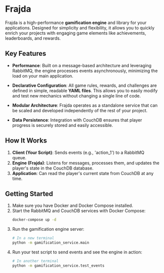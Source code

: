 # Frajda

Frajda is a high-performance **gamification engine** and library for your applications. Designed for simplicity and flexibility, it allows you to quickly enrich your projects with engaging game elements like achievements, leaderboards, and rewards.

## Key Features

- **Performance**: Built on a message-based architecture and leveraging RabbitMQ, the engine processes events asynchronously, minimizing the load on your main application.

- **Declarative Configuration**: All game rules, rewards, and challenges are defined in simple, readable **YAML files**. This allows you to easily modify and test new mechanics without changing a single line of code.

- **Modular Architecture**: Frajda operates as a standalone service that can be scaled and developed independently of the rest of your project.

- **Data Persistence**: Integration with CouchDB ensures that player progress is securely stored and easily accessible.

## How It Works

1.  **Client (Your Script)**: Sends events (e.g., 'action_1') to a RabbitMQ queue.
2.  **Engine (Frajda)**: Listens for messages, processes them, and updates the player's state in the CouchDB database.
3.  **Application**: Can read the player's current state from CouchDB at any time.

## Getting Started

1.  Make sure you have Docker and Docker Compose installed.
2.  Start the RabbitMQ and CouchDB services with Docker Compose:
    ```sh
    docker-compose up -d
    ```
3.  Run the gamification engine server:
    ```sh
    # In a new terminal
    python -m gamification_service.main
    ```
4.  Run your test script to send events and see the engine in action:
    ```sh
    # In another terminal
    python -m gamification_service.test_events
    ```